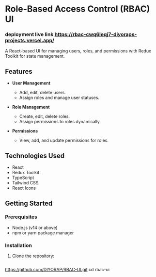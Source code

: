 # Role-Based Access Control (RBAC) UI

### deployment live link  https://rbac-cwq6leqj7-diyoraps-projects.vercel.app/


A React-based UI for managing users, roles, and permissions with Redux Toolkit for state management.

## Features

- **User Management**
  - Add, edit, delete users.
  - Assign roles and manage user statuses.

- **Role Management**
  - Create, edit, delete roles.
  - Assign permissions to roles dynamically.

- **Permissions**
  - View, add, and update permissions for roles.

## Technologies Used

- React
- Redux Toolkit
- TypeScript
- Tailwind CSS
- React Icons

## Getting Started

### Prerequisites

- Node.js (v14 or above)
- npm or yarn package manager

### Installation

1. Clone the repository:
   ```bash
https://github.com/DIYORAP/RBAC-UI.git
cd rbac-ui
